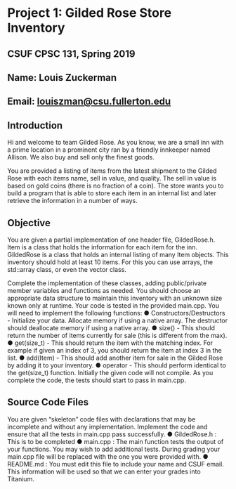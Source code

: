 # Project 1: Gilded Rose Store Inventory
## CSUF CPSC 131, Spring 2019
## Name: Louis Zuckerman
## Email: louiszman@csu.fullerton.edu

## Introduction
Hi and welcome to team Gilded Rose. As you know, we are a small inn with a prime location in
a prominent city ran by a friendly innkeeper named Allison. We also buy and sell only the finest
goods.

You are provided a listing of items from the latest shipment to the Gilded Rose with each items
name, sell in value, and quality. The sell in value is based on gold coins (there is no fraction of a
coin). The store wants you to build a program that is able to store each item in an internal list
and later retrieve the information in a number of ways.

## Objective
You are given a partial implementation of one header file, GildedRose.h. Item is a class that
holds the information for each item for the inn. GildedRose is a class that holds an internal
listing of many Item objects. This inventory should hold at least 10 items. For this you can use
arrays, the std::array class, or even the vector class.

Complete the implementation of these classes, adding public/private member variables and
functions as needed. You should choose an appropriate data structure to maintain this inventory
with an unknown size known only at runtime. Your code is tested in the provided main.cpp.
You will need to implement the following functions:
● Constructors/Destructors - Initialize your data. Allocate memory if using a native
array. The destructor should deallocate memory if using a native array.
● size() - This should return the number of items currently for sale (this is different from
the max).
● get(size_t) - This should return the item with the matching index. For example if
given an index of 3, you should return the item at index 3 in the list.
● add(Item) - This should add another item for sale in the Gilded Rose by adding it to
your inventory.
● operator[](size_t) - This should perform identical to the get(size_t) function.
Initially the given code will not compile. As you complete the code, the tests should start to pass
in main.cpp.

## Source Code Files
You are given “skeleton” code files with declarations that may be incomplete and without any
implementation. Implement the code and ensure that all the tests in main.cpp pass
successfully.
● GildedRose.h : This is to be completed
● main.cpp : The main function tests the output of your functions. You may wish to add
additional tests. During grading your main.cpp file will be replaced with the one you were
provided with.
● README.md : You must edit this file to include your name and CSUF email. This
information will be used so that we can enter your grades into Titanium.
